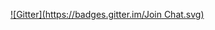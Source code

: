 
[![Gitter](https://badges.gitter.im/Join Chat.svg)](https://gitter.im/AngelaDiaFazio/UX-Final?utm_source=badge&utm_medium=badge&utm_campaign=pr-badge&utm_content=badge)